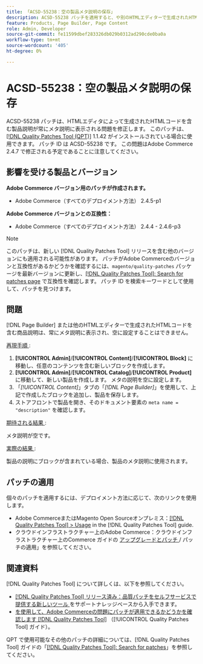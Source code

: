 ```yaml
---
title: 「ACSD-55238：空の製品メタ説明の保存」
description: ACSD-55238 パッチを適用すると、や別のHTMLエディターで生成されたHTMLコードを含む製品説明が常にメタ説明に表示され  [!DNL Page Builder]  空に設定できないAdobe Commerceの問題が修正されます。
feature: Products, Page Builder, Page Content
role: Admin, Developer
source-git-commit: fe11599dbef283326db029b0312ad290cde0ba0a
workflow-type: tm+mt
source-wordcount: '405'
ht-degree: 0%

---
```


# ACSD-55238：空の製品メタ説明の保存

ACSD-55238 パッチは、HTMLエディタによって生成されたHTMLコードを含む製品説明が常にメタ説明に表示される問題を修正します。 このパッチは、[[!DNL Quality Patches Tool (QPT)]](https://experienceleague.adobe.com/ja/docs/commerce-knowledge-base/kb/announcements/commerce-announcements/magento-quality-patches-released-new-tool-to-self-serve-quality-patches) 1.1.42 がインストールされている場合に使用できます。 パッチ ID は ACSD-55238 です。 この問題はAdobe Commerce 2.4.7 で修正される予定であることに注意してください。

## 影響を受ける製品とバージョン

**Adobe Commerce バージョン用のパッチが作成されます。**

* Adobe Commerce（すべてのデプロイメント方法） 2.4.5-p1

**Adobe Commerce バージョンとの互換性：**

* Adobe Commerce（すべてのデプロイメント方法） 2.4.4 - 2.4.6-p3

>[!NOTE]
>
>このパッチは、新しい [!DNL Quality Patches Tool] リリースを含む他のバージョンにも適用される可能性があります。 パッチがAdobe Commerceのバージョンと互換性があるかどうかを確認するには、`magento/quality-patches` パッケージを最新バージョンに更新し、[[!DNL Quality Patches Tool]: Search for patches page](https://experienceleague.adobe.com/tools/commerce-quality-patches/index.html?lang=ja) で互換性を確認します。 パッチ ID を検索キーワードとして使用して、パッチを見つけます。

## 問題

[!DNL Page Builder] または他のHTMLエディターで生成されたHTMLコードを含む商品説明は、常にメタ説明に表示され、空に設定することはできません。

<u> 再現手順 </u>:

1. **[!UICONTROL Admin]**/**[!UICONTROL Content]**/**[!UICONTROL Block]** に移動し、任意のコンテンツを含む新しいブロックを作成します。
1. **[!UICONTROL Admin]**/**[!UICONTROL Catalog]**/**[!UICONTROL Product]** に移動して、新しい製品を作成します。 メタの説明を空に設定します。
1. 「*[!UICONTROL Content]*」タブの「*[!DNL Page Builder]*」を使用して、上記で作成したブロックを追加し、製品を保存します。
1. ストアフロントで製品を開き、そのドキュメント要素の `meta name = "description"` を確認します。

<u> 期待される結果 </u>:

メタ説明が空です。

<u> 実際の結果 </u>:

製品の説明にブロックが含まれている場合、製品のメタ説明に使用されます。

## パッチの適用

個々のパッチを適用するには、デプロイメント方法に応じて、次のリンクを使用します。

* Adobe CommerceまたはMagento Open Sourceオンプレミス：[[!DNL Quality Patches Tool] > Usage](/help/tools/quality-patches-tool/usage.md) in the [!DNL Quality Patches Tool] guide.
* クラウドインフラストラクチャー上のAdobe Commerce：クラウドインフラストラクチャー上のCommerce ガイドの [ アップグレードとパッチ ](https://experienceleague.adobe.com/docs/commerce-cloud-service/user-guide/develop/upgrade/apply-patches.html?lang=ja)/ パッチの適用」を参照してください。

## 関連資料

[!DNL Quality Patches Tool] について詳しくは、以下を参照してください。

* [[!DNL Quality Patches Tool]  リリース済み：品質パッチをセルフサービスで提供する新しいツール ](https://experienceleague.adobe.com/ja/docs/commerce-knowledge-base/kb/announcements/commerce-announcements/magento-quality-patches-released-new-tool-to-self-serve-quality-patches) をサポートナレッジベースから入手できます。
* [ を使用して、Adobe Commerceの問題にパッチが適用できるかどうかを確認します  [!DNL Quality Patches Tool]](/help/tools/quality-patches-tool/patches-available-in-qpt/check-patch-for-magento-issue-with-magento-quality-patches.md) （[!UICONTROL Quality Patches Tool] ガイド）。


QPT で使用可能なその他のパッチの詳細については、[!DNL Quality Patches Tool] ガイドの「[[!DNL Quality Patches Tool]: Search for patches](https://experienceleague.adobe.com/tools/commerce-quality-patches/index.html?lang=ja)」を参照してください。
